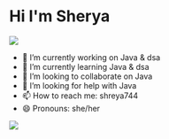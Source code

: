 <h1> Hi I'm Sherya </h1> 

<img src="https://i.pinimg.com/564x/e3/6a/d5/e36ad53a8beddb8614202dc3aa9dbdab.jpg">



- 🔭 I’m currently working on Java & dsa
- 🌱 I’m currently learning Java & dsa
- 👯 I’m looking to collaborate on Java
- 🤔 I’m looking for help with Java
- 📫 How to reach me: shreya744
- 😄 Pronouns: she/her
 <img src="https://i.pinimg.com/564x/7f/43/79/7f4379f8f32fc4b5dc1a2b7b376b1e0e.jpg">

